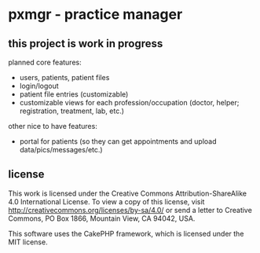 # pxmgr - practice manager

## this project is work in progress
planned core features:

- users, patients, patient files
- login/logout
- patient file entries (customizable)
- customizable views for each profession/occupation (doctor, helper; registration, treatment, lab, etc.)

other nice to have features:

- portal for patients (so they can get appointments and upload data/pics/messages/etc.)

## license
This work is licensed under the Creative Commons Attribution-ShareAlike 4.0 International License. To view a copy of this license, visit http://creativecommons.org/licenses/by-sa/4.0/ or send a letter to Creative Commons, PO Box 1866, Mountain View, CA 94042, USA.

This software uses the CakePHP framework, which is licensed under the MIT license.
